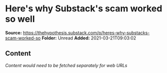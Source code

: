 # Here's why Substack's scam worked so well

**Source:** https://thehypothesis.substack.com/p/heres-why-substacks-scam-worked-so
**Folder:** Unread
**Added:** 2021-03-21T09:03:02




## Content
*Content would need to be fetched separately for web URLs*
